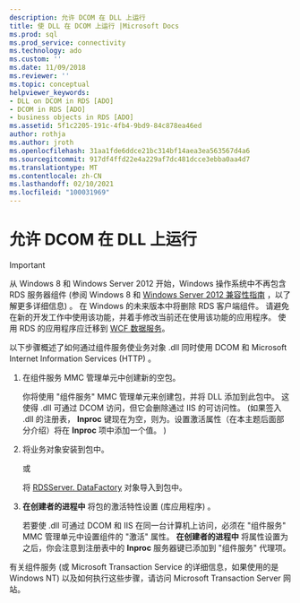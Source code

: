 ```yaml
---
description: 允许 DCOM 在 DLL 上运行
title: 使 DLL 在 DCOM 上运行 |Microsoft Docs
ms.prod: sql
ms.prod_service: connectivity
ms.technology: ado
ms.custom: ''
ms.date: 11/09/2018
ms.reviewer: ''
ms.topic: conceptual
helpviewer_keywords:
- DLL on DCOM in RDS [ADO]
- DCOM in RDS [ADO]
- business objects in RDS [ADO]
ms.assetid: 5f1c2205-191c-4fb4-9bd9-84c878ea46ed
author: rothja
ms.author: jroth
ms.openlocfilehash: 31aa1fde6ddce21bc314bf14aea3ea563567d4a6
ms.sourcegitcommit: 917df4ffd22e4a229af7dc481dcce3ebba0aa4d7
ms.translationtype: MT
ms.contentlocale: zh-CN
ms.lasthandoff: 02/10/2021
ms.locfileid: "100031969"
---
```

# <a name="enabling-a-dll-to-run-on-dcom"></a>允许 DCOM 在 DLL 上运行
> [!IMPORTANT]
>  从 Windows 8 和 Windows Server 2012 开始，Windows 操作系统中不再包含 RDS 服务器组件 (参阅 Windows 8 和 [Windows Server 2012 兼容性指南](https://www.microsoft.com/download/details.aspx?id=27416) ，以了解更多详细信息) 。 在 Windows 的未来版本中将删除 RDS 客户端组件。 请避免在新的开发工作中使用该功能，并着手修改当前还在使用该功能的应用程序。 使用 RDS 的应用程序应迁移到 [WCF 数据服务](/dotnet/framework/wcf/)。  
  
 以下步骤概述了如何通过组件服务使业务对象 .dll 同时使用 DCOM 和 Microsoft Internet Information Services (HTTP) 。  
  
1.  在组件服务 MMC 管理单元中创建新的空包。  
  
     你将使用 "组件服务" MMC 管理单元来创建包，并将 DLL 添加到此包中。 这使得 .dll 可通过 DCOM 访问，但它会删除通过 IIS 的可访问性。  (如果签入 .dll 的注册表， **Inproc** 键现在为空，则为。设置激活属性（在本主题后面部分介绍）将在 **Inproc** 项中添加一个值。 )   
  
2.  将业务对象安装到包中。  
  
     或  
  
     将 [RDSServer. DataFactory](../../reference/rds-api/datafactory-object-rdsserver.md) 对象导入到包中。  
  
3.  **在创建者的进程中** 将包的激活特性设置 (库应用程序) 。  
  
     若要使 .dll 可通过 DCOM 和 IIS 在同一台计算机上访问，必须在 "组件服务" MMC 管理单元中设置组件的 "激活" 属性。 **在创建者的进程中** 将属性设置为之后，你会注意到注册表中的 **Inproc** 服务器键已添加到 "组件服务" 代理项。  
  
 有关组件服务 (或 Microsoft Transaction Service 的详细信息，如果使用的是 Windows NT) 以及如何执行这些步骤，请访问 Microsoft Transaction Server 网站。